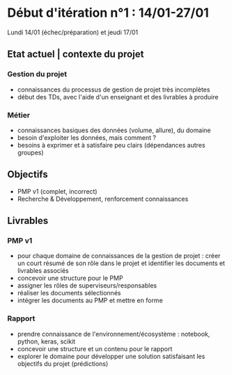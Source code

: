 ﻿# Début d'itération n°1 : 14/01-27/01
Lundi 14/01 (échec/préparation) et jeudi 17/01

## Etat actuel | contexte du projet
### Gestion du projet
- connaissances du processus de gestion de projet très incomplètes
- début des TDs, avec l'aide d'un enseignant et des livrables à produire

### Métier
- connaissances basiques des données (volume, allure), du domaine
- besoin d'exploiter les données, mais comment ?
- besoins à exprimer et à satisfaire peu clairs (dépendances autres groupes)

## Objectifs
- PMP v1 (complet, incorrect)
- Recherche & Développement, renforcement connaissances

## Livrables
### PMP v1
- pour chaque domaine de connaissances de la gestion de projet : créer un court résumé de son rôle dans le projet et identifier les documents et livrables associés
- concevoir une structure pour le PMP
- assigner les rôles de superviseurs/responsables
- réaliser les documents sélectionnés
- intégrer les documents au PMP et mettre en forme

### Rapport
- prendre connaissance de l'environnement/écosystème : notebook, python, keras, scikit
- concevoir une structure et un contenu pour le rapport
- explorer le domaine pour développer une solution satisfaisant les objectifs du projet (prédictions)


